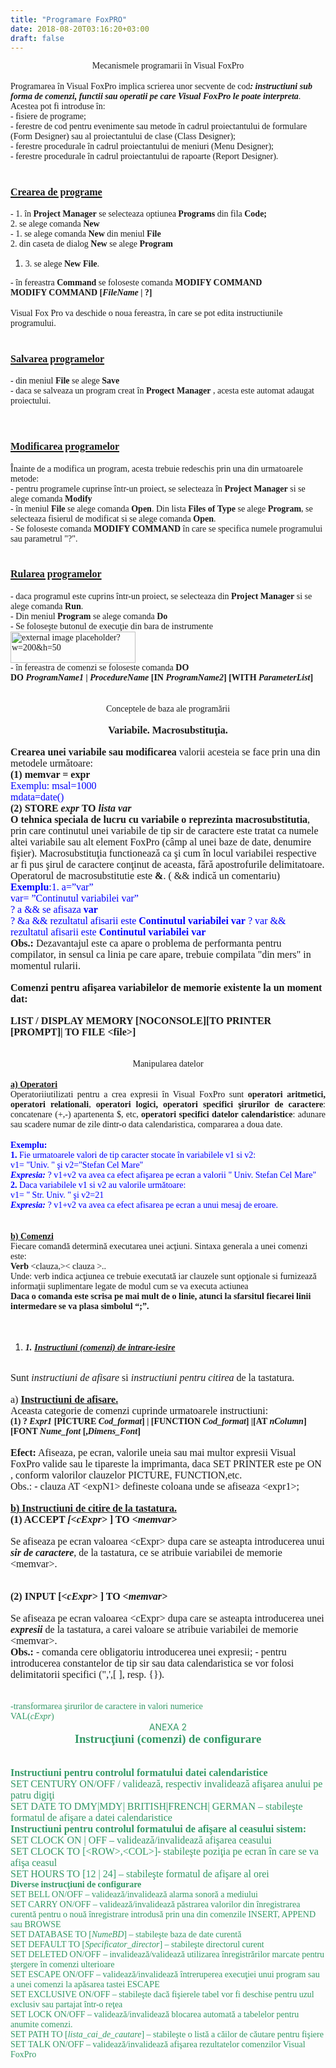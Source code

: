 ```yaml
---
title: "Programare FoxPRO"
date: 2018-08-20T03:16:20+03:00
draft: false
---
```


<html>
  <body>
    <div class="wiki" id="content_view" style="display: block;">
<span style="display: block; text-align: center;"><span style="font-family: 'Times New Roman',serif;">Mecanismele programarii în Visual FoxPro</span></span><br />
<span style="font-family: 'Times New Roman',serif;">Programarea în Visual FoxPro implica scrierea unor secvente de cod<strong><em>: instructiuni sub forma de comenzi, functii sau operatii pe care Visual FoxPro le poate interpreta</em></strong>. Acestea pot fi introduse în:</span><br />
<span style="font-family: 'Times New Roman',serif;">- fisiere de programe;</span><br />
<span style="font-family: 'Times New Roman',serif;">- ferestre de cod pentru evenimente sau metode în cadrul proiectantului de formulare (Form Designer) sau al proiectantului de clase (Class Designer);</span><br />
<span style="font-family: 'Times New Roman',serif;">- ferestre procedurale în cadrul proiectantului de meniuri (Menu Designer);</span><br />
<span style="font-family: 'Times New Roman',serif;">- ferestre procedurale în cadrul proiectantului de rapoarte (Report Designer).</span><br />
<h1 id="toc0"><a name="Crearea de programe"></a><u><span style="font-family: 'Times New Roman',serif; font-size: 12pt;">Crearea de programe</span></u></h1>
 <span style="font-family: 'Times New Roman',serif;">- 1. în <strong>Project Manager</strong> se selecteaza optiunea <strong>Programs</strong> din fila <strong>Code;</strong></span><br />
<span style="font-family: 'Times New Roman',serif;"> 2. se alege comanda <strong>New</strong></span><br />
<span style="font-family: 'Times New Roman',serif;">- 1. se alege comanda <strong>New</strong> din meniul <strong>File</strong></span><br />
<span style="font-family: 'Times New Roman',serif;">2. din caseta de dialog <strong>New</strong> se alege <strong>Program</strong></span><br />
<ol><li><span style="font-family: 'Times New Roman',serif;">3. se alege <strong>New File</strong>.</span></li></ol><span style="font-family: 'Times New Roman',serif;">- în fereastra <strong>Command</strong> se foloseste comanda <strong>MODIFY COMMAND</strong> </span><br />
<span style="display: block; text-align: left;"><strong><span style="font-family: 'Times New Roman',serif;">MODIFY COMMAND [<em>FileName</em> | ?] </span></strong></span><br />
<span style="font-family: 'Times New Roman',serif;">Visual Fox Pro va deschide o noua fereastra, în care se pot edita instructiunile programului.</span><br />
<h1 id="toc1"><a name="Salvarea programelor"></a><u><span style="font-family: 'Times New Roman',serif; font-size: 12pt;">Salvarea programelor</span></u></h1>
 <span style="font-family: 'Times New Roman',serif;">- din meniul <strong>File</strong> se alege <strong>Save</strong></span><br />
<span style="font-family: 'Times New Roman',serif;">- daca se salveaza un program creat în <strong>Progect Manager</strong> , acesta este automat adaugat proiectului.</span><br />
<br />
<h1 id="toc2"><a name="Modificarea programelor"></a><u><span style="font-family: 'Times New Roman',serif; font-size: 12pt;">Modificarea programelor</span></u></h1>
 <span style="font-family: 'Times New Roman',serif;">Înainte de a modifica un program, acesta trebuie redeschis prin una din urmatoarele metode:</span><br />
<span style="font-family: 'Times New Roman',serif;">- pentru programele cuprinse într-un proiect, se selecteaza în <strong>Project Manager</strong> si se alege comanda <strong>Modify</strong></span><br />
<span style="font-family: 'Times New Roman',serif;">- în meniul <strong>File</strong> se alege comanda <strong>Open</strong>. Din lista <strong>Files of Type</strong> se alege <strong>Program</strong>, se selecteaza fisierul de modificat si se alege comanda <strong>Open</strong>.</span><br />
<span style="font-family: 'Times New Roman',serif;">- Se foloseste comanda <strong>MODIFY COMMAND</strong> în care se specifica numele programului sau parametrul &quot;?&quot;.</span><br />
<h1 id="toc3"><a name="Rularea programelor"></a><u><span style="font-family: 'Times New Roman',serif; font-size: 12pt;">Rularea programelor</span></u></h1>
 <span style="font-family: 'Times New Roman',serif;">- daca programul este cuprins într-un proiect, se selecteaza din <strong>Project Manager</strong> si se alege comanda <strong>Run</strong>.</span><br />
<span style="font-family: 'Times New Roman',serif;">- Din meniul <strong>Program</strong> se alege comanda <strong>Do</strong></span><br />
<span style="font-family: 'Times New Roman',serif;">- Se foloseşte butonul de execuţie din bara de instrumente <img src="/files/external-1bef85c6d9df8188c556bb52f08c92a8https://domnultudor.wikispaces.com/site/embedthumbnail/placeholder?w=200&amp;h=50" alt="external image placeholder?w=200&amp;h=50" title="external image placeholder?w=200&amp;h=50" style="height: 50px; width: 200px;" /></span><br />
<span style="font-family: 'Times New Roman',serif;">- în fereastra de comenzi se foloseste comanda <strong>DO</strong></span><br />
<span style="display: block; text-align: left;"><strong><span style="font-family: 'Times New Roman',serif;">DO <em>ProgramName1</em> | <em>ProcedureName</em> [IN <em>ProgramName2</em>] [WITH <em>ParameterList</em>]</span></strong></span><br />
<br />
<span style="display: block; text-align: center;"><span style="font-family: 'Times New Roman',serif;">Conceptele de baza ale programării</span></span><br />
<span style="display: block; text-align: center;"><span style="display: block; text-align: center;"><strong><span style="font-family: 'Times New Roman',serif; font-size: 12pt;">Variabile. Macrosubstituţia.</span></strong></span></span><br />
<strong><span style="font-family: 'Times New Roman',serif; font-size: 12pt;">Crearea unei variabile sau modificarea </span></strong><span style="font-family: 'Times New Roman',serif; font-size: 12pt;">valorii acesteia se face prin una din metodele următoare:</span><br />
<strong><span style="font-family: 'Times New Roman',serif; font-size: 12pt;">(1) memvar = expr</span></strong><br />
<span style="color: #0000ff; font-family: 'Times New Roman',serif; font-size: 12pt;">Exemplu: msal=1000</span><br />
<span style="color: #0000ff; font-family: 'Times New Roman',serif; font-size: 12pt;"> mdata=date()</span><br />
<strong><span style="font-family: 'Times New Roman',serif; font-size: 12pt;">(2)</span></strong><span style="font-family: 'Times New Roman',serif; font-size: 12pt;"> <strong>STORE <em>expr</em> TO <em>lista var</em></strong></span><br />
<strong><span style="font-family: 'Times New Roman',serif; font-size: 12pt;">O tehnica speciala de lucru cu variabile o reprezinta</span></strong><span style="font-family: 'Times New Roman',serif; font-size: 12pt;"> <strong>macrosubstitutia</strong>, prin care continutul unei variabile de tip sir de caractere este tratat ca numele altei variabile sau alt element FoxPro (câmp al unei baze de date, denumire fişier). Macrosubstituţia functionează ca şi cum în locul variabilei respective ar fi pus şirul de caractere conţinut de aceasta, fără apostrofurile delimitatoare.</span><br />
<span style="font-family: 'Times New Roman',serif; font-size: 12pt;">Operatorul de macrosubstitutie este <strong>&amp;</strong>. ( &amp;&amp; indică un comentariu)</span><br />
<strong><span style="color: #0000ff; font-family: 'Times New Roman',serif; font-size: 12pt;">Exemplu</span></strong><span style="color: #0000ff; font-family: 'Times New Roman',serif; font-size: 12pt;">:1. a=”var” </span><br />
<span style="color: #0000ff; font-family: 'Times New Roman',serif; font-size: 12pt;"> var= ”Continutul variabilei var” </span><br />
<span style="color: #0000ff; font-family: 'Times New Roman',serif; font-size: 12pt;"> ? a &amp;&amp; se afisaza <strong>var</strong> </span><br />
<span style="color: #0000ff; font-family: 'Times New Roman',serif; font-size: 12pt;"> ? &amp;a &amp;&amp; rezultatul afisarii este <strong>Continutul variabilei var</strong> ? var &amp;&amp; rezultatul afisarii este <strong>Continutul variabilei var</strong> </span><br />
<strong><span style="font-family: 'Times New Roman',serif; font-size: 12pt;">Obs.:</span></strong><span style="font-family: 'Times New Roman',serif; font-size: 12pt;"> Dezavantajul este ca apare o problema de performanta pentru compilator, in sensul ca linia pe care apare, trebuie compilata &quot;din mers&quot; in momentul rularii.</span><br />
<br />
<strong><span style="font-family: 'Times New Roman',serif; font-size: 12pt;">Comenzi pentru afişarea variabilelor de memorie existente la un moment dat:</span></strong><br />
<br />
<span style="display: block; text-align: left;"><strong><span style="font-family: 'Times New Roman',serif; font-size: 12pt;">LIST / DISPLAY MEMORY [NOCONSOLE][TO PRINTER [PROMPT]| TO FILE &lt;file&gt;]</span></strong></span><br />
<br />
<span style="display: block; text-align: center;"><span style="font-family: 'Times New Roman',serif;">Manipularea datelor</span></span><br />
<strong><u><span style="font-family: 'Times New Roman',serif;">a) Operatori</span></u></strong><br />
<span style="display: block; text-align: justify;"><span style="font-family: 'Times New Roman',serif;">Operatoriiutilizati pentru a crea expresii în Visual FoxPro sunt <strong>operatori aritmetici, operatori relationali</strong>, <strong>operatori logici, operatori specifici şirurilor de caractere</strong>: concatenare (+,-) apartenenta $, etc, <strong>operatori specifici datelor calendaristice</strong>: adunare sau scadere numar de zile dintr-o data calendaristica, compararea a doua date.</span></span><br />
<strong><span style="color: #0000ff; font-family: 'Times New Roman',serif;">Exemplu:</span></strong><br />
<strong><span style="color: #0000ff; font-family: 'Times New Roman',serif;">1.</span></strong><span style="color: #0000ff; font-family: 'Times New Roman',serif;"> Fie urmatoarele valori de tip caracter stocate în variabilele v1 si v2:</span><br />
<span style="color: #0000ff; font-family: 'Times New Roman',serif;"> v1= &quot;Univ. &quot; şi v2=&quot;Stefan Cel Mare&quot;</span><br />
<strong><em><span style="color: #0000ff; font-family: 'Times New Roman',serif;">Expresia:</span></em></strong><span style="color: #0000ff; font-family: 'Times New Roman',serif;"> ? v1+v2 va avea ca efect afişarea pe ecran a valorii &quot; Univ. Stefan Cel Mare&quot;</span><br />
<strong><span style="color: #0000ff; font-family: 'Times New Roman',serif;">2. </span></strong><span style="color: #0000ff; font-family: 'Times New Roman',serif;"> Daca variabilele v1 si v2 au valorile următoare: </span><br />
<span style="color: #0000ff; font-family: 'Times New Roman',serif;"> v1= &quot; Str. Univ. &quot; şi v2=21</span><br />
<strong><em><span style="color: #0000ff; font-family: 'Times New Roman',serif;">Expresia:</span></em></strong><span style="color: #0000ff; font-family: 'Times New Roman',serif;"> ? v1+v2 va avea ca efect afisarea pe ecran a unui mesaj de eroare.</span><br />
<span style="display: block; text-align: center;"><br />
</span><br />
<strong><u><span style="font-family: 'Times New Roman',serif;">b) Comenzi</span></u></strong><br />
<span style="font-family: 'Times New Roman',serif;">Fiecare comandă determină executarea unei acţiuni. Sintaxa generala a unei comenzi este:</span><br />
<strong><span style="font-family: 'Times New Roman',serif;">Verb</span></strong><span style="font-family: 'Times New Roman',serif;"> &lt;clauza,&gt;&lt; clauza &gt;..</span><br />
<span style="font-family: 'Times New Roman',serif;">Unde: verb indica acţiunea ce trebuie executată iar clauzele sunt opţionale si furnizează informaţii suplimentare legate de modul cum se va executa actiunea</span><br />
<span style="display: block; text-align: left;"><strong><span style="font-family: 'Times New Roman',serif;">Daca o comanda este scrisa pe mai mult de o linie, atunci la sfarsitul fiecarei linii intermedare se va plasa simbolul “;”.</span></strong></span><br />
<br />
<ol><li><strong><em><span style="font-family: 'Times New Roman',serif;">1.</span></em></strong> <strong><em><u><span style="font-family: 'Times New Roman',serif;">Instructiuni (comenzi) de intrare-iesire </span></u></em></strong></li></ol><br />
<span style="font-family: 'Times New Roman',serif; font-size: 12pt;">Sunt <em>instructiuni de afisare</em> si <em>instructiuni pentru citirea</em> de la tastatura.</span><br />
<br />
<span style="font-family: 'Times New Roman',serif; font-size: 12pt;">a) <strong><u>Instructiuni de afisare.</u></strong></span><br />
<span style="font-family: 'Times New Roman',serif; font-size: 12pt;">Aceasta categorie de comenzi cuprinde urmatoarele instructiuni:</span><br />
<span style="display: block; text-align: left;"><strong><span style="font-family: 'Times New Roman',serif;">(1)</span></strong><span style="font-family: 'Times New Roman',serif;"> <strong>? <em>Expr1</em> [PICTURE <em>Cod_format</em>] | [FUNCTION <em>Cod_format</em>] |[AT <em>nColumn</em>] [FONT <em>Nume_font</em> [,<em>Dimens_Font</em>]</strong> </span></span><br />
<strong><span style="font-family: 'Times New Roman',serif; font-size: 12pt;">Efect:</span></strong><span style="font-family: 'Times New Roman',serif; font-size: 12pt;"> Afiseaza, pe ecran, valorile uneia sau mai multor expresii Visual FoxPro valide sau le tipareste la imprimanta, daca SET PRINTER este pe ON , conform valorilor clauzelor PICTURE, FUNCTION,etc.</span><br />
<span style="font-family: 'Times New Roman',serif; font-size: 12pt;">Obs.: - clauza AT &lt;expN1&gt; defineste coloana unde se afiseaza &lt;expr1&gt;;</span><br />
<br />
<strong><u><span style="font-family: 'Times New Roman',serif; font-size: 12pt;">b) Instructiuni de citire de la tastatura.</span></u></strong><br />
<span style="display: block; text-align: left;"><strong><span style="font-family: 'Times New Roman',serif; font-size: 12pt;">(1) ACCEPT <em>[&lt;cExpr&gt;</em> ] TO <em>&lt;memvar&gt;</em></span></strong></span><br />
<span style="font-family: 'Times New Roman',serif; font-size: 12pt;">Se afiseaza pe ecran valoarea &lt;cExpr&gt; dupa care se asteapta introducerea unui <strong><em>sir de caractere</em></strong>, de la tastatura, ce se atribuie variabilei de memorie &lt;memvar&gt;.</span><br />
<span style="display: block; text-align: left;"><br />
</span><br />
<span style="display: block; text-align: left;"><strong><span style="font-family: 'Times New Roman',serif; font-size: 12pt;">(2) INPUT [&lt;<em>cExpr&gt;</em> ] TO <em>&lt;memvar&gt;</em></span></strong></span><br />
<span style="font-family: 'Times New Roman',serif; font-size: 12pt;">Se afiseaza pe ecran valoarea &lt;cExpr&gt; dupa care se asteapta introducerea unei <strong><em>expresii</em></strong> de la tastatura, a carei valoare se atribuie variabilei de memorie &lt;memvar&gt;.</span><br />
<strong><span style="font-family: 'Times New Roman',serif; font-size: 12pt;">Obs.:</span></strong><span style="font-family: 'Times New Roman',serif; font-size: 12pt;"> - comanda cere obligatoriu introducerea unei expresii; - pentru introducerea constantelor de tip sir sau data calendaristica se vor folosi delimitatorii specifici (&quot;,',[ ], resp. {}).</span><br />
<span style="display: block; text-align: left;"><br />
</span><br />
<span style="color: #339966; font-family: 'Times New Roman',serif;">-transformarea şirurilor de caractere in valori numerice</span><br />
<span style="color: #339966; font-family: 'Times New Roman',serif;">VAL(<em>cExpr</em>)</span><br />
<span style="display: block; text-align: center;"><span style="color: #339966;">ANEXA 2</span></span><span style="display: block; text-align: center;"><span style="display: block; text-align: center;"><strong><span style="color: #339966; font-family: 'Times New Roman',serif; font-size: 14pt;">Instrucţiuni (comenzi) de configurare</span></strong></span></span><br />
<br />
<strong><span style="color: #339966; font-family: 'Times New Roman',serif; font-size: 12pt;">Instructiuni pentru controlul formatului datei calendaristice</span></strong><br />
<span style="color: #339966; font-family: 'Times New Roman',serif; font-size: 12pt;">SET CENTURY ON/OFF / validează, respectiv invalidează afişarea anului pe patru digiţi</span><br />
<span style="color: #339966; font-family: 'Times New Roman',serif; font-size: 12pt;">SET DATE TO DMY|MDY| BRITISH|FRENCH| GERMAN – stabileşte formatul de afişare a datei calendaristice</span><br />
<strong><span style="color: #339966; font-family: 'Times New Roman',serif; font-size: 12pt;">Instructiuni pentru controlul formatului de afişare al ceasului sistem:</span></strong><br />
<span style="color: #339966; font-family: 'Times New Roman',serif; font-size: 12pt;"> SET CLOCK ON | OFF – validează/invalidează afişarea ceasului </span><br />
<span style="color: #339966; font-family: 'Times New Roman',serif; font-size: 12pt;"> SET CLOCK TO [&lt;ROW&gt;,&lt;COL&gt;]- stabileşte poziţia pe ecran în care se va afişa ceasul</span><br />
<span style="color: #339966; font-family: 'Times New Roman',serif; font-size: 12pt;"> SET HOURS TO [12 | 24] – stabileşte formatul de afişare al orei</span><br />
<strong><span style="color: #339966; font-family: 'Times New Roman',serif;">Diverse instrucţiuni de configurare</span></strong><br />
<span style="color: #339966; font-family: 'Times New Roman',serif;"> SET BELL ON/OFF – validează/invalidează alarma sonoră a mediului</span><br />
<span style="color: #339966; font-family: 'Times New Roman',serif;"> SET CARRY ON/OFF – validează/invalidează păstrarea valorilor din înregistrarea curentă pentru o nouă înregistrare introdusă prin una din comenzile INSERT, APPEND sau BROWSE</span><br />
<span style="color: #339966; font-family: 'Times New Roman',serif;"> SET DATABASE TO [<em>NumeBD</em>] – stabileşte baza de date curentă</span><br />
<span style="color: #339966; font-family: 'Times New Roman',serif;"> SET DEFAULT TO [<em>Specificator_director</em>] – stabileşte directorul curent</span><br />
<span style="color: #339966; font-family: 'Times New Roman',serif;"> SET DELETED ON/OFF – invalidează/validează utilizarea înregistrărilor marcate pentru ştergere în comenzi ulterioare</span><br />
<span style="color: #339966; font-family: 'Times New Roman',serif;"> SET ESCAPE ON/OFF – validează/invalidează întreruperea execuţiei unui program sau a unei comenzi la apăsarea tastei ESCAPE</span><br />
<span style="color: #339966; font-family: 'Times New Roman',serif;"> SET EXCLUSIVE ON/OFF – stabileşte dacă fişierele tabel vor fi deschise pentru uzul exclusiv sau partajat într-o reţea</span><br />
<span style="color: #339966; font-family: 'Times New Roman',serif;"> SET LOCK ON/OFF – validează/invalidează blocarea automată a tabelelor pentru anumite comenzi.</span><br />
<span style="color: #339966; font-family: 'Times New Roman',serif;"> SET PATH TO [<em>lista_cai_de_cautare</em>] – stabileşte o listă a căilor de căutare pentru fişiere</span><br />
<span style="color: #339966; font-family: 'Times New Roman',serif;"> SET TALK ON/OFF – validează/invalidează afişarea rezultatelor comenzilor Visual FoxPro</span>
    </div>
  </body>
</html>